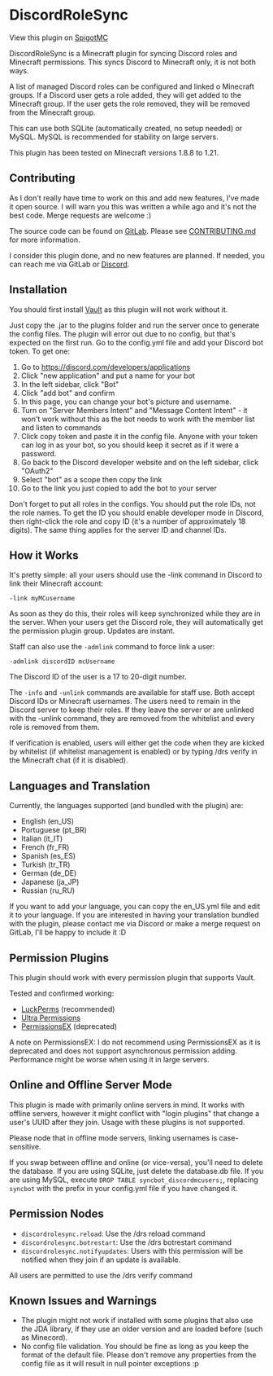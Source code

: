 # DiscordRoleSync

View this plugin on [SpigotMC](https://www.spigotmc.org/resources/discord-role-sync.78829/)

DiscordRoleSync is a Minecraft plugin for syncing Discord roles and Minecraft permissions. This syncs Discord to Minecraft only, it is not both ways.

A list of managed Discord roles can be configured and linked o Minecraft groups. If a Discord user gets a role added, they will get added to the Minecraft group. If the user gets the role removed, they will be removed from the Minecraft group.

This can use both SQLite (automatically created, no setup needed) or MySQL. MySQL is recommended for stability on large servers.

This plugin has been tested on Minecraft versions 1.8.8 to 1.21.

## Contributing
As I don't really have time to work on this and add new features, I've made it open source. I will warn you this was written a while ago and it's not the best code. Merge requests are welcome :)

The source code can be found on [GitLab](https://gitlab.com/nichogx/DiscordRoleSync). Please see [CONTRIBUTING.md](https://gitlab.com/nichogx/DiscordRoleSync/-/blob/master/CONTRIBUTING.md) for more information.

I consider this plugin done, and no new features are planned.
If needed, you can reach me via GitLab or [Discord](https://discord.com/invite/JBNejsW).

## Installation
You should first install [Vault](https://www.spigotmc.org/resources/vault.34315/) as this plugin will not work without it.

Just copy the .jar to the plugins folder and run the server once to generate the config files. The plugin will error out due to no config, but that's expected on the first run. Go to the config.yml file and add your Discord bot token. To get one:

1. Go to https://discord.com/developers/applications
2. Click "new application" and put a name for your bot
3. In the left sidebar, click "Bot"
4. Click "add bot" and confirm
5. In this page, you can change your bot's picture and username.
6. Turn on "Server Members Intent" and "Message Content Intent" - it won't work without this as the bot needs to work with the member list and listen to commands
7. Click copy token and paste it in the config file. Anyone with your token can log in as your bot, so you should keep it secret as if it were a password.
8. Go back to the Discord developer website and on the left sidebar, click "OAuth2"
9. Select "bot" as a scope then copy the link
10. Go to the link you just copied to add the bot to your server

Don't forget to put all roles in the configs. You should put the role IDs, not the role names. To get the ID you should enable developer mode in Discord, then right-click the role and copy ID (it's a number of approximately 18 digits). The same thing applies for the server ID and channel IDs.

## How it Works
It's pretty simple: all your users should use the -link command in Discord to link their Minecraft account:

`-link myMCusername`

As soon as they do this, their roles will keep synchronized while they are in the server. When your users get the Discord role, they will automatically get the permission plugin group. Updates are instant.

Staff can also use the `-admlink` command to force link a user:

`-admlink discordID mcUsername`

The Discord ID of the user is a 17 to 20-digit number.

The `-info` and `-unlink` commands are available for staff use. Both accept Discord IDs or Minecraft usernames.
The users need to remain in the Discord server to keep their roles. If they leave the server or are unlinked with the -unlink command, they are removed from the whitelist and every role is removed from them.

If verification is enabled, users will either get the code when they are kicked by whitelist (if whitelist management is enabled) or by typing /drs verify in the Minecraft chat (if it is disabled).

## Languages and Translation
Currently, the languages supported (and bundled with the plugin) are:
- English (en_US)
- Portuguese (pt_BR)
- Italian (it_IT)
- French (fr_FR)
- Spanish (es_ES)
- Turkish (tr_TR)
- German (de_DE)
- Japanese (ja_JP)
- Russian (ru_RU)

If you want to add your language, you can copy the en_US.yml file and edit it to your language. If you are interested in having your translation bundled with the plugin, please contact me via Discord or make a merge request on GitLab, I'll be happy to include it :D

## Permission Plugins
This plugin should work with every permission plugin that supports Vault.

Tested and confirmed working:
- [LuckPerms](https://www.spigotmc.org/resources/luckperms.28140/) (recommended)
- [Ultra Permissions](https://www.spigotmc.org/resources/ultra-permissions.42678/)
- [PermissionsEX](https://github.com/PEXPlugins/PermissionsEx/releases) (deprecated)

A note on PermissionsEX: I do not recommend using PermissionsEX as it is deprecated and does not support asynchronous permission adding. Performance might be worse when using it in large servers.

## Online and Offline Server Mode
This plugin is made with primarily online servers in mind. It works with offline servers, however it might conflict with "login plugins" that change a user's UUID after they join. Usage with these plugins is not supported.

Please node that in offline mode servers, linking usernames is case-sensitive.

If you swap between offline and online (or vice-versa), you'll need to delete the database. If you are using SQLite, just delete the database.db file. If you are using MySQL, execute `DROP TABLE syncbot_discordmcusers;`, replacing `syncbot` with the prefix in your config.yml file if you have changed it.

## Permission Nodes

- `discordrolesync.reload`: Use the /drs reload command
- `discordrolesync.botrestart`: Use the /drs botrestart command
- `discordrolesync.notifyupdates`: Users with this permission will be notified when they join if an update is available.

All users are permitted to use the /drs verify command

## Known Issues and Warnings

- The plugin might not work if installed with some plugins that also use the JDA library, if they use an older version and are loaded before (such as Minecord).
- No config file validation. You should be fine as long as you keep the format of the default file. Please don't remove any properties from the config file as it will result in null pointer exceptions :p
